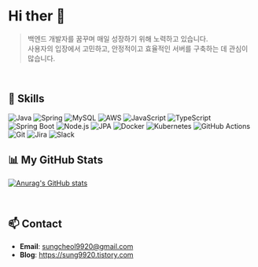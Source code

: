 # Hi ther 👋

> 백엔드 개발자를 꿈꾸며 매일 성장하기 위해 노력하고 있습니다.  
> 사용자의 입장에서 고민하고, 안정적이고 효율적인 서버를 구축하는 데 관심이 많습니다.

<br>

## 🔧 Skills
![Java](https://img.shields.io/badge/Java-007396?style=for-the-badge&logo=java&logoColor=white)
![Spring](https://img.shields.io/badge/Spring-6DB33F?style=for-the-badge&logo=spring&logoColor=white)
![MySQL](https://img.shields.io/badge/MySQL-4479A1?style=for-the-badge&logo=mysql&logoColor=white)
![AWS](https://img.shields.io/badge/AWS-232F3E?style=for-the-badge&logo=amazonaws&logoColor=white)
![JavaScript](https://img.shields.io/badge/JavaScript-F7DF1E?style=for-the-badge&logo=javascript&logoColor=black)
![TypeScript](https://img.shields.io/badge/TypeScript-3178C6?style=for-the-badge&logo=typescript&logoColor=white)
![Spring Boot](https://img.shields.io/badge/Spring_Boot-6DB33F?style=for-the-badge&logo=springboot&logoColor=white)
![Node.js](https://img.shields.io/badge/Node.js-339933?style=for-the-badge&logo=nodedotjs&logoColor=white)
![JPA](https://img.shields.io/badge/JPA-A47454?style=for-the-badge)
![Docker](https://img.shields.io/badge/Docker-2496ED?style=for-the-badge&logo=docker&logoColor=white)
![Kubernetes](https://img.shields.io/badge/Kubernetes-326CE5?style=for-the-badge&logo=kubernetes&logoColor=white)
![GitHub Actions](https://img.shields.io/badge/GitHub_Actions-2088FF?style=for-the-badge&logo=githubactions&logoColor=white)
![Git](https://img.shields.io/badge/Git-F05032?style=for-the-badge&logo=git&logoColor=white)
![Jira](https://img.shields.io/badge/Jira-0052CC?style=for-the-badge&logo=jira&logoColor=white)
![Slack](https://img.shields.io/badge/Slack-4A154B?style=for-the-badge&logo=slack&logoColor=white)
<br>

## 📊 My GitHub Stats
[![Anurag's GitHub stats](https://github-readme-stats.vercel.app/api?username=[sung9920]&show_icons=true&theme=radical&locale=ko)](https://github.com/anuraghazra/github-readme-stats)

<br>

## 📫 Contact
- **Email**: sungcheol9920@gmail.com
- **Blog**: https://sung9920.tistory.com
